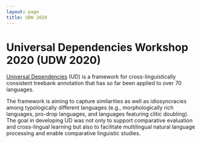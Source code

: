 ```yaml
---
layout: page
title: UDW 2020
---
```


# Universal Dependencies Workshop 2020 (UDW 2020)

[Universal Dependencies](http://universaldependencies.org/) (UD) is a
framework for cross-linguistically consistent treebank annotation that
has so far been applied to over 70 languages.

The framework is aiming to capture similarities as well as
idiosyncracies among typologically different languages (e.g.,
morphologically rich languages, pro-drop languages, and languages
featuring clitic doubling). The goal in developing UD was not only to
support comparative evaluation and cross-lingual learning but also to
facilitate multilingual natural language processing and enable
comparative linguistic studies.
